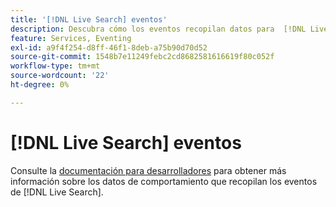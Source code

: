 ```yaml
---
title: '[!DNL Live Search] eventos'
description: Descubra cómo los eventos recopilan datos para  [!DNL Live Search].
feature: Services, Eventing
exl-id: a9f4f254-d8ff-46f1-8deb-a75b90d70d52
source-git-commit: 1548b7e11249febc2cd8682581616619f80c052f
workflow-type: tm+mt
source-wordcount: '22'
ht-degree: 0%

---
```


# [!DNL Live Search] eventos

Consulte la [documentación para desarrolladores](https://developer.adobe.com/commerce/services/shared-services/storefront-events/#live-search) para obtener más información sobre los datos de comportamiento que recopilan los eventos de [!DNL Live Search].

